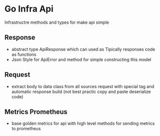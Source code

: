 # Go Infra Api

Infrastructre methods and types for make api simple

## Response

- abstract type ApiResponse which can used as Tipically responses code as functions
- Json Style for ApiError and method for simple constructing this model

## Request

- extract body to data class from all sources request with special tag and automatic response build (not best practic copy and paste deserialize code)

## Metrics Prometheus

- base golden metrics for api with high level methods for sending metrics to prometheus
